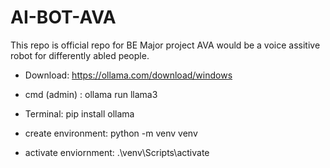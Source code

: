 # AI-BOT-AVA

This repo is official repo for BE Major project
AVA would be a voice assitive robot for differently abled people.

- Download: https://ollama.com/download/windows
- cmd (admin) : ollama run llama3
- Terminal: pip install ollama

- create environment: python -m venv venv
- activate enviornment: .\venv\Scripts\activate
